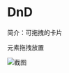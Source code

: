 # DnD

简介：可拖拽的卡片

元素拖拽放置

![截图](https://img.alicdn.com/tfs/TB1eOefG3mTBuNjy1XbXXaMrVXa-2410-674.png)
